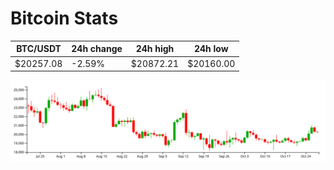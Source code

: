 # Bitcoin Stats

BTC/USDT|24h change|24h high|24h low|
|---|---|---|---|
|$20257.08|-2.59%|$20872.21|$20160.00|

<img src="./chart.svg">

